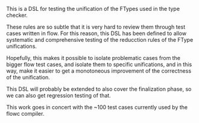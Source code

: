 This is a DSL for testing the unification of the FTypes used in the type checker.

These rules are so subtle that it is very hard to review them through
test cases written in flow. For this reason, this DSL has been defined
to allow systematic and comprehensive testing of the reducction rules
of the FType unifications.

Hopefully, this makes it possible to isolate problematic cases from the
bigger flow test cases, and isolate them to specific unifications, and
in this way, make it easier to get a monotoneous improvement of the
correctness of the unification.

This DSL will probably be extended to also cover the finalization
phase, so we can also get regression testing of that.

This work goes in concert with the ~100 test cases currently used by
the flowc compiler.
